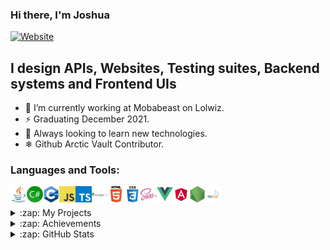 ### Hi there, I'm Joshua 

[![Website](https://img.shields.io/website?label=JoshuaFernandes.ca&style=for-the-badge&url=https%3A%2F%2Fcodestackr.com)](https://joshuafernandes.ca/)

## I design APIs, Websites, Testing suites, Backend systems and Frontend UIs

- 🌱 I’m currently working at Mobabeast on Lolwiz.
- ⚡ Graduating December 2021.
- 🔭 Always looking to learn new technologies.
- ❄ Github Arctic Vault Contributor.

### Languages and Tools:

[<img align="left" alt="Terminal" width="26px" src="https://raw.githubusercontent.com/github/explore/80688e429a7d4ef2fca1e82350fe8e3517d3494d/topics/java/java.png" />][Java]
[<img align="left" alt="Terminal" width="26px" src="https://raw.githubusercontent.com/github/explore/80688e429a7d4ef2fca1e82350fe8e3517d3494d/topics/csharp/csharp.png" />][C#]
[<img align="left" alt="Terminal" width="26px" src="https://raw.githubusercontent.com/github/explore/80688e429a7d4ef2fca1e82350fe8e3517d3494d/topics/cpp/cpp.png" />][other]
[<img align="left" alt="JavaScript" width="26px" src="https://raw.githubusercontent.com/github/explore/80688e429a7d4ef2fca1e82350fe8e3517d3494d/topics/javascript/javascript.png" />][JavaScript]
[<img align="left" alt="Terminal" width="26px" src="https://raw.githubusercontent.com/github/explore/80688e429a7d4ef2fca1e82350fe8e3517d3494d/topics/typescript/typescript.png" />][typescript]
[<img align="left" alt="MongoDB" width="26px" src="https://raw.githubusercontent.com/github/explore/80688e429a7d4ef2fca1e82350fe8e3517d3494d/topics/mongodb/mongodb.png" />][Python]
[<img align="left" alt="HTML5" width="26px" src="https://raw.githubusercontent.com/github/explore/80688e429a7d4ef2fca1e82350fe8e3517d3494d/topics/html/html.png" />][html]
[<img align="left" alt="CSS3" width="26px" src="https://raw.githubusercontent.com/github/explore/80688e429a7d4ef2fca1e82350fe8e3517d3494d/topics/css/css.png" />][html]
[<img align="left" alt="Sass" width="26px" src="https://raw.githubusercontent.com/github/explore/80688e429a7d4ef2fca1e82350fe8e3517d3494d/topics/sass/sass.png" />][html]
[<img align="left" alt="Terminal" width="26px" src="https://raw.githubusercontent.com/github/explore/80688e429a7d4ef2fca1e82350fe8e3517d3494d/topics/vue/vue.png" />][Vue]
[<img align="left" alt="React" width="26px" src="https://raw.githubusercontent.com/github/explore/80688e429a7d4ef2fca1e82350fe8e3517d3494d/topics/angular/angular.png" />][Typescript]
[<img align="left" alt="Node.js" width="26px" src="https://raw.githubusercontent.com/github/explore/80688e429a7d4ef2fca1e82350fe8e3517d3494d/topics/nodejs/nodejs.png" />][NodeJs]
[<img align="left" alt="MySQL" width="26px" src="https://raw.githubusercontent.com/github/explore/80688e429a7d4ef2fca1e82350fe8e3517d3494d/topics/mysql/mysql.png" />][other]

<br />
<br />

<details>
  <summary>:zap: My Projects </summary>
  
<!--START_SECTION:activity-->
1. [Python Discord Bot](https://github.com/Vexrax/DiscordBot-Python) 
2. [2018 Riot API Challenge](https://github.com/afieldi/2018-Riot-API-Challenge) 
3. [2017 Riot API Challenge](https://github.com/Vexrax/lolApi2017) 
4. [Java Discord Bot](https://github.com/Vexrax/DiscordBot) 
<!--END_SECTION:activity-->

</details>

<details>
  <summary>:zap: Achievements </summary>
  
<!--START_SECTION:activity-->
[2018 Riot API Challenge](https://www.riotgames.com/en/DevRel/api-challenge-recap-winter-2019) Winner 
[2017 Riot API Challenge](https://developer.riotgames.com/api-challenge-december2017.html) Runner Up
<!--END_SECTION:activity-->

</details>


<details>
  <summary>:zap: GitHub Stats</summary>

  <img align="left" alt="Vexrax's GitHub Stats" src="https://github-readme-stats.codestackr.vercel.app/api?username=Vexrax&show_icons=true&hide_border=true" />

</details>

[NodeJs]: https://github.com/afieldi/2018-Riot-API-Challenge
[Python]: https://github.com/Vexrax/DiscordBot-Python
[Java]: https://github.com/Vexrax/DiscordBot
[TypeScript]: https://github.com/afieldi/2018-Riot-API-Challenge
[JavaScript]: https://github.com/Vexrax/lolApi2017
[C#]: https://github.com/Vexrax/AndroidGameV1
[html]: https://github.com/Vexrax/lolApi2017
[Vue]: https://github.com/lol-matchmaker/riot-hackathon
[other]: https://github.com/Vexrax
